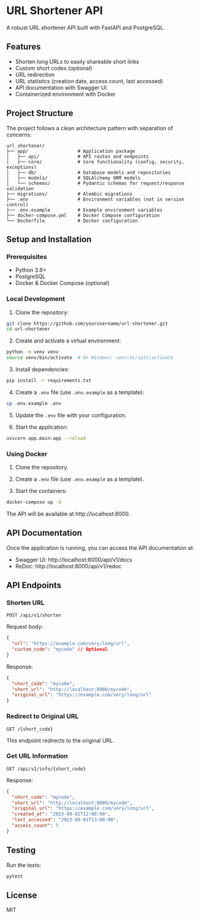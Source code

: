 # URL Shortener API

A robust URL shortener API built with FastAPI and PostgreSQL.

## Features

- Shorten long URLs to easily shareable short links
- Custom short codes (optional)
- URL redirection
- URL statistics (creation date, access count, last accessed)
- API documentation with Swagger UI
- Containerized environment with Docker

## Project Structure

The project follows a clean architecture pattern with separation of concerns:

```
url_shortener/
├── app/                  # Application package
│   ├── api/              # API routes and endpoints
│   ├── core/             # Core functionality (config, security, exceptions)
│   ├── db/               # Database models and repositories
│   ├── models/           # SQLAlchemy ORM models
│   └── schemas/          # Pydantic schemas for request/response validation
├── migrations/           # Alembic migrations
├── .env                  # Environment variables (not in version control)
├── .env.example          # Example environment variables
├── docker-compose.yml    # Docker Compose configuration
└── Dockerfile            # Docker configuration
```

## Setup and Installation

### Prerequisites

- Python 3.8+
- PostgreSQL
- Docker & Docker Compose (optional)

### Local Development

1. Clone the repository:

```bash
git clone https://github.com/yourusername/url-shortener.git
cd url-shortener
```

2. Create and activate a virtual environment:

```bash
python -m venv venv
source venv/bin/activate  # On Windows: venv\Scripts\activate
```

3. Install dependencies:

```bash
pip install -r requirements.txt
```

4. Create a `.env` file (use `.env.example` as a template):

```bash
cp .env.example .env
```

5. Update the `.env` file with your configuration.

6. Start the application:

```bash
uvicorn app.main:app --reload
```

### Using Docker

1. Clone the repository.

2. Create a `.env` file (use `.env.example` as a template).

3. Start the containers:

```bash
docker-compose up -d
```

The API will be available at http://localhost:8000.

## API Documentation

Once the application is running, you can access the API documentation at:

- Swagger UI: http://localhost:8000/api/v1/docs
- ReDoc: http://localhost:8000/api/v1/redoc

## API Endpoints

### Shorten URL

```
POST /api/v1/shorten
```

Request body:

```json
{
  "url": "https://example.com/very/long/url",
  "custom_code": "mycode" // Optional
}
```

Response:

```json
{
  "short_code": "mycode",
  "short_url": "http://localhost:8000/mycode",
  "original_url": "https://example.com/very/long/url"
}
```

### Redirect to Original URL

```
GET /{short_code}
```

This endpoint redirects to the original URL.

### Get URL Information

```
GET /api/v1/info/{short_code}
```

Response:

```json
{
  "short_code": "mycode",
  "short_url": "http://localhost:8000/mycode",
  "original_url": "https://example.com/very/long/url",
  "created_at": "2023-09-01T12:00:00",
  "last_accessed": "2023-09-01T13:00:00",
  "access_count": 5
}
```

## Testing

Run the tests:

```bash
pytest
```

## License

MIT

